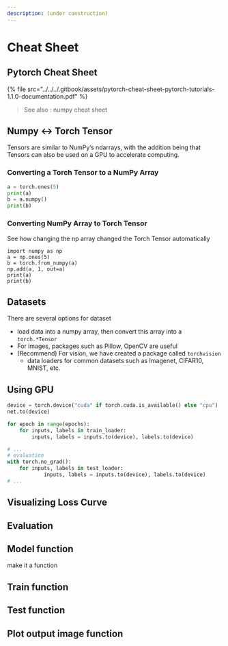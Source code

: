 ```yaml
---
description: (under construction)
---
```


# Cheat Sheet

## Pytorch Cheat Sheet

{% file src="../../../.gitbook/assets/pytorch-cheat-sheet-pytorch-tutorials-1.1.0-documentation.pdf" %}

> See also :  numpy cheat sheet

## Numpy &lt;-&gt; Torch Tensor

Tensors are similar to NumPy’s ndarrays, with the addition being that Tensors can also be used on a GPU to accelerate computing.

### Converting a Torch Tensor to a NumPy Array

```python
a = torch.ones(5)
print(a)
b = a.numpy()
print(b)
```

### Converting NumPy Array to Torch Tensor

See how changing the np array changed the Torch Tensor automatically

```text
import numpy as np
a = np.ones(5)
b = torch.from_numpy(a)
np.add(a, 1, out=a)
print(a)
print(b)
```

## Datasets

There are several options for dataset

* load data into a numpy array, then convert this array into a `torch.*Tensor`
* For images, packages such as Pillow, OpenCV are useful
* \(Recommend\) For vision, we have created a package called `torchvision`
  * data loaders for common datasets such as Imagenet, CIFAR10, MNIST, etc.

## Using GPU

```python
device = torch.device("cuda" if torch.cuda.is_available() else "cpu")
net.to(device)

for epoch in range(epochs):
    for inputs, labels in train_loader:
        inputs, labels = inputs.to(device), labels.to(device)

# ...
# evaluation
with torch.no_grad():
    for inputs, labels in test_loader:
            inputs, labels = inputs.to(device), labels.to(device)
# ...
```

## Visualizing Loss Curve

## Evaluation

## Model function

make it a function

## Train function

## Test function

## Plot output image function


